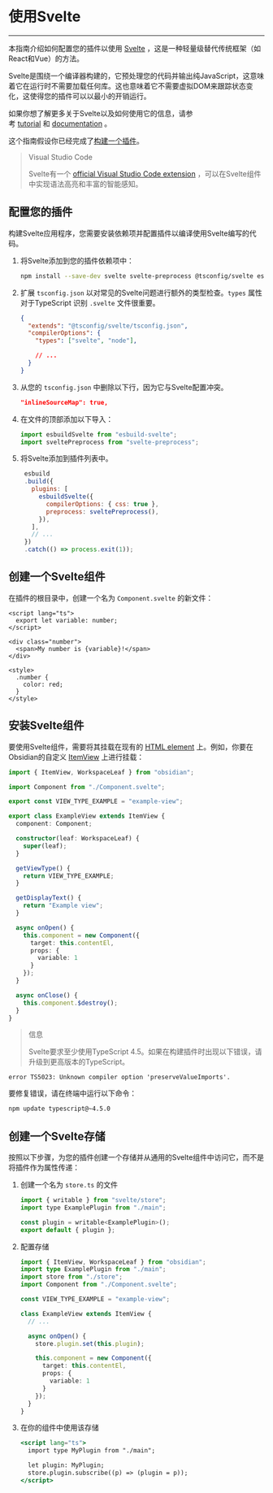# 使用Svelte
---
本指南介绍如何配置您的插件以使用 [Svelte](https://svelte.dev/) ，这是一种轻量级替代传统框架（如React和Vue）的方法。

Svelte是围绕一个编译器构建的，它预处理您的代码并输出纯JavaScript，这意味着它在运行时不需要加载任何库。这也意味着它不需要虚拟DOM来跟踪状态变化，这使得您的插件可以以最小的开销运行。

如果你想了解更多关于Svelte以及如何使用它的信息，请参考 [tutorial](https://svelte.dev/tutorial/basics) 和 [documentation](https://svelte.dev/docs) 。

这个指南假设你已经完成了[构建一个插件](../../plugins/getting-started/build-a-plugin.md)。

> Visual Studio Code
> 
> Svelte有一个 [official Visual Studio Code extension](https://marketplace.visualstudio.com/items?itemName=svelte.svelte-vscode) ，可以在Svelte组件中实现语法高亮和丰富的智能感知。

## 配置您的插件

构建Svelte应用程序，您需要安装依赖项并配置插件以编译使用Svelte编写的代码。

1. 将Svelte添加到您的插件依赖项中：
    
    ```bash
    npm install --save-dev svelte svelte-preprocess @tsconfig/svelte esbuild-svelte
    ```
    
2. 扩展 `tsconfig.json` 以对常见的Svelte问题进行额外的类型检查。`types` 属性对于TypeScript 识别 `.svelte` 文件很重要。
    
    ```json
    {
      "extends": "@tsconfig/svelte/tsconfig.json",
      "compilerOptions": {
        "types": ["svelte", "node"],
    
        // ...
      }
    }
    ```
    
3. 从您的 `tsconfig.json` 中删除以下行，因为它与Svelte配置冲突。
    
    ```json
    "inlineSourceMap": true,
    ```
    
4. 在文件的顶部添加以下导入：
    
    ```js
    import esbuildSvelte from "esbuild-svelte";
    import sveltePreprocess from "svelte-preprocess";
    ```
    
5. 将Svelte添加到插件列表中。
    
    ```js
     esbuild
     .build({
       plugins: [
         esbuildSvelte({
           compilerOptions: { css: true },
           preprocess: sveltePreprocess(),
         }),
       ],
       // ...
     })
     .catch(() => process.exit(1));
    ```
    

## 创建一个Svelte组件

在插件的根目录中，创建一个名为 `Component.svelte` 的新文件：

```tsx
<script lang="ts">
  export let variable: number;
</script>

<div class="number">
  <span>My number is {variable}!</span>
</div>

<style>
  .number {
    color: red;
  }
</style>
```

## 安装Svelte组件

要使用Svelte组件，需要将其挂载在现有的 [HTML element](https://docs.obsidian.md/Plugins/User+interface/HTML+elements) 上。例如，你要在Obsidian的自定义 [ItemView](https://docs.obsidian.md/Reference/TypeScript+API/ItemView) 上进行挂载：

```ts
import { ItemView, WorkspaceLeaf } from "obsidian";

import Component from "./Component.svelte";

export const VIEW_TYPE_EXAMPLE = "example-view";

export class ExampleView extends ItemView {
  component: Component;

  constructor(leaf: WorkspaceLeaf) {
    super(leaf);
  }

  getViewType() {
    return VIEW_TYPE_EXAMPLE;
  }

  getDisplayText() {
    return "Example view";
  }

  async onOpen() {
    this.component = new Component({
      target: this.contentEl,
      props: {
        variable: 1
      }
    });
  }

  async onClose() {
    this.component.$destroy();
  }
}
```

> 信息
> 
> Svelte要求至少使用TypeScript 4.5。如果在构建插件时出现以下错误，请升级到更高版本的TypeScript。

```plain
error TS5023: Unknown compiler option 'preserveValueImports'.
```

要修复错误，请在终端中运行以下命令：

```bash
npm update typescript@~4.5.0
```

## 创建一个Svelte存储

按照以下步骤，为您的插件创建一个存储并从通用的Svelte组件中访问它，而不是将插件作为属性传递：

1. 创建一个名为 `store.ts` 的文件
    
    ```jsx
    import { writable } from "svelte/store";
    import type ExamplePlugin from "./main";
    
    const plugin = writable<ExamplePlugin>();
    export default { plugin };
    ```
    
2. 配置存储
    
    ```ts
    import { ItemView, WorkspaceLeaf } from "obsidian";
    import type ExamplePlugin from "./main";
    import store from "./store";
    import Component from "./Component.svelte";
    
    const VIEW_TYPE_EXAMPLE = "example-view";
    
    class ExampleView extends ItemView {
      // ...
    
      async onOpen() {
        store.plugin.set(this.plugin);
    
        this.component = new Component({
          target: this.contentEl,
          props: {
            variable: 1
          }
        });
      }
    }
    ```
    
3. 在你的组件中使用该存储
    
    ```jsx
    <script lang="ts">
      import type MyPlugin from "./main";
    
      let plugin: MyPlugin;
      store.plugin.subscribe((p) => (plugin = p));
    </script>
    ```
    